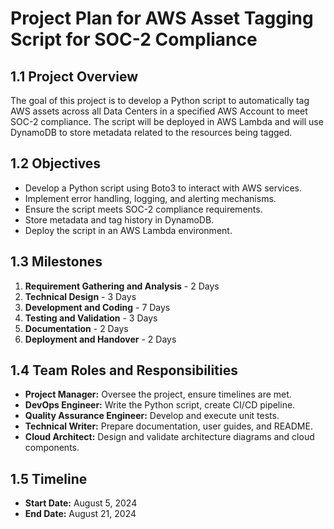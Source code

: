 # Project Plan for AWS Asset Tagging Script for SOC-2 Compliance

## 1.1 Project Overview
The goal of this project is to develop a Python script to automatically tag AWS assets across all Data Centers in a specified AWS Account to meet SOC-2 compliance. The script will be deployed in AWS Lambda and will use DynamoDB to store metadata related to the resources being tagged.

## 1.2 Objectives
- Develop a Python script using Boto3 to interact with AWS services.
- Implement error handling, logging, and alerting mechanisms.
- Ensure the script meets SOC-2 compliance requirements.
- Store metadata and tag history in DynamoDB.
- Deploy the script in an AWS Lambda environment.

## 1.3 Milestones
1. **Requirement Gathering and Analysis** - 2 Days
2. **Technical Design** - 3 Days
3. **Development and Coding** - 7 Days
4. **Testing and Validation** - 3 Days
5. **Documentation** - 2 Days
6. **Deployment and Handover** - 2 Days

## 1.4 Team Roles and Responsibilities
- **Project Manager:** Oversee the project, ensure timelines are met.
- **DevOps Engineer:** Write the Python script, create CI/CD pipeline.
- **Quality Assurance Engineer:** Develop and execute unit tests.
- **Technical Writer:** Prepare documentation, user guides, and README.
- **Cloud Architect:** Design and validate architecture diagrams and cloud components.

## 1.5 Timeline
- **Start Date:** August 5, 2024
- **End Date:** August 21, 2024
